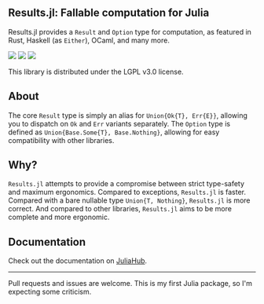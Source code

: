 Results.jl: Fallable computation for Julia
-------------

Results.jl provides a `Result` and `Option` type for computation,
as featured in Rust, Haskell (as `Either`), OCaml, and many more.

[![](https://img.shields.io/badge/docs-stable-blue)][docs-url] ![](https://img.shields.io/github/last-commit/hexane360/Results.jl) ![](https://img.shields.io/github/release-date/hexane360/Results.jl)

This library is distributed under the LGPL v3.0 license.

## About

The core `Result` type is simply an alias for `Union{Ok{T}, Err{E}}`,
allowing you to dispatch on `Ok` and `Err` variants separately.
The `Option` type is defined as `Union{Base.Some{T}, Base.Nothing}`,
allowing for easy compatibility with other libraries.

## Why?

`Results.jl` attempts to provide a compromise between strict type-safety
and maximum ergonomics. Compared to exceptions, `Results.jl` is faster.
Compared with a bare nullable type `Union{T, Nothing}`, `Results.jl` is
more correct. And compared to other libraries, `Results.jl` aims to be
more complete and more ergonomic.

## Documentation

Check out the documentation on [JuliaHub][docs-url].

-----

Pull requests and issues are welcome. This is my first Julia package, so I'm expecting some criticism.

[docs-url]: https://juliahub.com/docs/Results/
